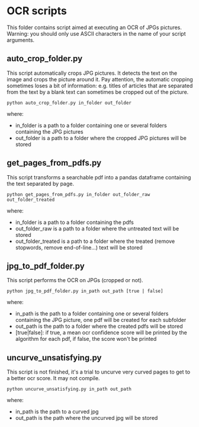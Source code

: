 # OCR scripts

This folder contains script aimed at executing an OCR of JPGs pictures.
Warning: you should only use ASCII characters in the name of your script arguments.

## auto_crop_folder.py
This script automatically crops JPG pictures. It detects the text on the image and crops the picture around it. Pay attention, the automatic cropping sometimes loses a bit of information: e.g. titles of articles that are separated from the text by a blank text can sometimes be cropped out of the picture.
```
python auto_crop_folder.py in_folder out_folder
```
where:
- in_folder is a path to a folder containing one or several folders containing the JPG pictures
- out_folder is a path to a folder where the cropped JPG pictures will be stored

## get_pages_from_pdfs.py
This script transforms a searchable pdf into a pandas dataframe containing the text separated by page.
```
python get_pages_from_pdfs.py in_folder out_folder_raw out_folder_treated
```
where:
- in_folder is a path to a folder containing the pdfs
- out_folder_raw is a path to a folder where the untreated text will be stored
- out_folder_treated is a path to a folder where the treated (remove stopwords, remove end-of-line...) text will be stored

## jpg_to_pdf_folder.py
This script performs the OCR on JPGs (cropped or not).
```
python jpg_to_pdf_folder.py in_path out_path [true | false]
```
where:
- in_path is the path to a folder containing one or several folders containing the JPG picture, one pdf will be created for each subfolder
- out_path is the path to a folder where the created pdfs will be stored
- [true|false]: if true, a mean ocr confidence score will be printed by the algorithm for each pdf, if false, the score won't be printed

## uncurve_unsatisfying.py
This script is not finished, it's a trial to uncurve very curved pages to get to a better ocr score. It may not compile.
```
python uncurve_unsatisfying.py in_path out_path
```
where:
- in_path is the path to a curved jpg
- out_path is the path where the uncurved jpg will be stored
